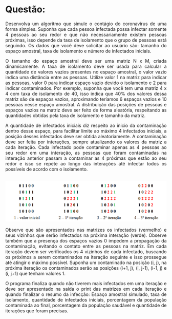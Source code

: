 

<h1> Questão: </h1>

<p align="justify">Desenvolva um algoritmo que simule o contágio do coronavírus de uma forma simples. Suponha que cada pessoa infectada possa infectar somente 4 pessoas ao seu redor e que não necessariamente existem pessoas próximas, isso depende da taxa de isolamento que o grupo de pessoas está seguindo. Os dados que você deve solicitar ao usuário são: tamanho do espaço amostral, taxa de isolamento e número de infectados iniciais.</p>

<p align="justify">O tamanho do espaço amostral deve ser uma matriz N x M, criada dinamicamente. A taxa de isolamento deve ser usada para calcular a quantidade de valores vazios presentes no espaço amostral, o valor vazio indica uma distância entre as pessoas. Utilize valor 1 na matriz para indicar as pessoas, valor 0 para indicar espaço vazio devido o isolamento e 2 para indicar contaminados. Por exemplo, suponha que você tem uma matriz 4 x 4 com taxa de isolamento de 40, isso indica que 40% dos valores dessa matriz são de espaços vazios, aproximando teríamos 6 espaços vazios e 10 pessoas nesse espaço amostral. A distribuição das posições de pessoas e espaços vazios na matriz deve ser feito de forma aleatória, respeitando as quantidades obtidas pela taxa de isolamento e tamanho da matriz.</p>

<p align="justify">A quantidade de infectados iniciais diz respeito ao inicio da contaminação dentro desse espaço, para facilitar limite ao máximo 4 infectados iniciais, a posição desses infectados deve ser obtida aleatoriamente. A contaminação deve ser feita por interações, sempre atualizando os valores da matriz a cada iteração. Cada infectado pode contaminar apenas as 4 pessoas ao seu redor em uma interação, as pessoas que foram contaminadas na interação anterior passam a contaminar as 4 próximas que estão ao seu redor e isso se repete ao longo das interações até infectar todos os possíveis de acordo com o isolamento.</p>

<h2 align="center"> <img align="center" alt="interações" height="" width="" src="./image/01.png" /> </h2>

<p align="justify">Observe que são apresentados nas matrizes os infectados (vermelho) e seus vizinhos que serão infectados na próxima interação (verde). Observe também que a presença dos espaços vazios 0 impedem a propagação da contaminação, evitando o contato entre as pessoas na matriz. Em cada iteração devem ser verificados os 4 vizinhos de cada infectado, buscando os próximos a serem contaminados na iteração seguinte e isso prossegue até atingir o máximo possível. Suponha um contaminado na posição (i, j), na próxima iteração os contaminados serão as posições (i+1, j), (i, j-1), (i-1, j) e (i, j+1) que tenham valores 1.</p></p>

<p align="justify">O programa finaliza quando não tiverem mais infectados em uma iteração e deve ser apresentado na saída o print das matrizes em cada iteração e quando finalizar o resumo da infecção: Espaço amostral simulado, taxa de isolamento, quantidade de infectados iniciais, porcentagem da população contaminada ao final, porcentagem da população saudável e quantidade de iterações que foram precisas.</p>



